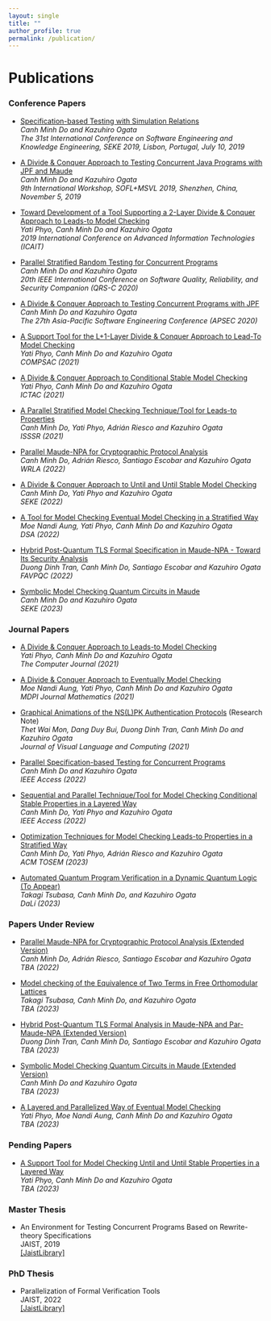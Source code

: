 ```yaml
---
layout: single
title: ""
author_profile: true
permalink: /publication/
---
```

# Publications
### Conference Papers
* [Specification-based Testing with Simulation Relations](http://ksiresearch.org/seke/seke19paper/seke19paper_27.pdf) <br/>
    _Canh Minh Do and Kazuhiro Ogata_<br/>
    _The 31st International Conference on Software Engineering and Knowledge Engineering, SEKE 2019, Lisbon, Portugal, July 10, 2019_<br/>

* [A Divide & Conquer Approach to Testing Concurrent Java Programs with JPF and Maude](https://link.springer.com/chapter/10.1007/978-3-030-41418-4_4)<br/>
    _Canh Minh Do and Kazuhiro Ogata_<br/>
    _9th International Workshop, SOFL+MSVL 2019, Shenzhen, China, November 5, 2019_

* [Toward Development of a Tool Supporting a 2-Layer Divide & Conquer Approach to Leads-to Model Checking](https://ieeexplore.ieee.org/abstract/document/8920978)<br/>
    _Yati Phyo, Canh Minh Do and Kazuhiro Ogata_<br/>
    _2019 International Conference on Advanced Information Technologies (ICAIT)_

* [Parallel Stratified Random Testing for Concurrent Programs](https://ieeexplore.ieee.org/document/9282690) <br/>
    _Canh Minh Do and Kazuhiro Ogata_<br/>
    _20th IEEE International Conference on Software Quality, Reliability, and Security Companion (QRS-C 2020)_

* [A Divide & Conquer Approach to Testing Concurrent Programs with JPF](https://ieeexplore.ieee.org/abstract/document/9359254) <br/>
    _Canh Minh Do and Kazuhiro Ogata_<br/>
    _The 27th Asia-Pacific Software Engineering Conference (APSEC 2020)_

* [A Support Tool for the L+1-Layer Divide & Conquer Approach to Lead-To Model Checking](https://ieeexplore.ieee.org/document/9529394) <br/>
    _Yati Phyo, Canh Minh Do and Kazuhiro Ogata_<br/>
    _COMPSAC (2021)_

* [A Divide & Conquer Approach to Conditional Stable Model Checking](https://link.springer.com/chapter/10.1007/978-3-030-85315-0_7) <br/>
    _Yati Phyo, Canh Minh Do and Kazuhiro Ogata_<br/>
    _ICTAC (2021)_

* [A Parallel Stratified Model Checking Technique/Tool for Leads-to Properties](https://ieeexplore.ieee.org/document/9626419) <br/>
    _Canh Minh Do, Yati Phyo, Adrián Riesco and Kazuhiro Ogata_<br/>
    _ISSSR (2021)_

* [Parallel Maude-NPA for Cryptographic Protocol Analysis](https://link.springer.com/chapter/10.1007/978-3-031-12441-9_13) <br/>
    _Canh Minh Do, Adrián Riesco, Santiago Escobar and Kazuhiro Ogata_<br/>
    _WRLA (2022)_

* [A Divide & Conquer Approach to Until and Until Stable Model Checking](https://doi.org/10.18293/SEKE2022-058) <br/>
    _Canh Minh Do, Yati Phyo and Kazuhiro Ogata_<br/>
    _SEKE (2022)_

* [A Tool for Model Checking Eventual Model Checking in a Stratified Way](https://ieeexplore.ieee.org/document/9914554) <br/>
    _Moe Nandi Aung, Yati Phyo, Canh Minh Do and Kazuhiro Ogata_<br/>
    _DSA (2022)_

* [Hybrid Post-Quantum TLS Formal Specification in Maude-NPA - Toward Its Security Analysis](https://ceur-ws.org/Vol-3280/) <br/>
    _Duong Dinh Tran, Canh Minh Do, Santiago Escobar and Kazuhiro Ogata_<br/>
    _FAVPQC (2022)_

* [Symbolic Model Checking Quantum Circuits in Maude](https://doi.org/10.18293/SEKE2023-014) <br/>
    _Canh Minh Do and Kazuhiro Ogata_<br/>
    _SEKE (2023)_

### Journal Papers
* [A Divide & Conquer Approach to Leads-to Model Checking](https://academic.oup.com/comjnl/advance-article/doi/10.1093/comjnl/bxaa183/6125355) <br/>
    _Yati Phyo, Canh Minh Do and Kazuhiro Ogata_<br/>
    _The Computer Journal (2021)_

* [A Divide & Conquer Approach to Eventually Model Checking](https://www.mdpi.com/2227-7390/9/4/368/htm) <br/>
    _Moe Nandi Aung, Yati Phyo, Canh Minh Do and Kazuhiro Ogata_<br/>
    _MDPI Journal Mathematics (2021)_

* [Graphical Animations of the NS(L)PK Authentication Protocols](http://ksiresearch.org/jvlc/journal/JVLC2021N2/paper005.pdf) (Research Note)<br/>
    _Thet Wai Mon, Dang Duy Bui, Duong Dinh Tran, Canh Minh Do and Kazuhiro Ogata_<br/>
    _Journal of Visual Language and Computing (2021)_

* [Parallel Specification-based Testing for Concurrent Programs](https://doi.org/10.1109/ACCESS.2022.3155629) <br/>
    _Canh Minh Do and Kazuhiro Ogata_<br/>
    _IEEE Access (2022)_

* [Sequential and Parallel Technique/Tool for Model Checking Conditional Stable Properties in a Layered Way](https://ieeexplore.ieee.org/document/9992236) <br/>
    _Canh Minh Do, Yati Phyo and Kazuhiro Ogata_<br/>
    _IEEE Access (2022)_

* [Optimization Techniques for Model Checking Leads-to Properties in a Stratified Way](https://dl.acm.org/doi/10.1145/3604610) <br/>
    _Canh Minh Do, Yati Phyo, Adrián Riesco and Kazuhiro Ogata_<br/>
    _ACM TOSEM (2023)_

* [Automated Quantum Program Verification in a Dynamic Quantum Logic (To Appear)](#) <br/>
    _Takagi Tsubasa, Canh Minh Do, and Kazuhiro Ogata_<br/>
    _DaLí (2023)_

### Papers Under Review

* [Parallel Maude-NPA for Cryptographic Protocol Analysis (Extended Version)](#) <br/>
    _Canh Minh Do, Adrián Riesco, Santiago Escobar and Kazuhiro Ogata_<br/>
    _TBA (2022)_

* [Model checking of the Equivalence of Two Terms in Free Orthomodular Lattices](#) <br/>
    _Takagi Tsubasa, Canh Minh Do, and Kazuhiro Ogata_<br/>
    _TBA (2023)_

* [Hybrid Post-Quantum TLS Formal Analysis in Maude-NPA and Par-Maude-NPA (Extended Version)](#) <br/>
    _Duong Dinh Tran, Canh Minh Do, Santiago Escobar and Kazuhiro Ogata_<br/>
    _TBA (2023)_

* [Symbolic Model Checking Quantum Circuits in Maude (Extended Version)](#) <br/>
    _Canh Minh Do and Kazuhiro Ogata_<br/>
    _TBA (2023)_

* [A Layered and Parallelized Way of Eventual Model Checking](#) <br/>
    _Yati Phyo, Moe Nandi Aung, Canh Minh Do and Kazuhiro Ogata_<br/>
    _TBA (2023)_


### Pending Papers

* [A Support Tool for Model Checking Until and Until Stable Properties in a Layered Way](#) <br/>
    _Yati Phyo, Canh Minh Do and Kazuhiro Ogata_<br/>
    _TBA (2023)_

### Master Thesis
* An Environment for Testing Concurrent Programs Based on Rewrite-theory Specifications<br/>
    JAIST, 2019<br/>
    [[JaistLibrary]](https://dspace.jaist.ac.jp/dspace/handle/10119/17563)

### PhD Thesis
* Parallelization of Formal Verification Tools<br/>
    JAIST, 2022<br/>
    [[JaistLibrary]](https://dspace.jaist.ac.jp/dspace/handle/10119/18129)